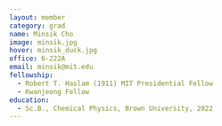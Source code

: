 ```yaml
---
layout: member
category: grad 
name: Minsik Cho
image: minsik.jpg
hover: minsik_duck.jpg
office: 6-222A
email: minsik@mit.edu
fellowship:
  - Robert T. Haslam (1911) MIT Presidential Fellow
  - Kwanjeong Fellow
education:
  - Sc.B., Chemical Physics, Brown University, 2022
---
```


